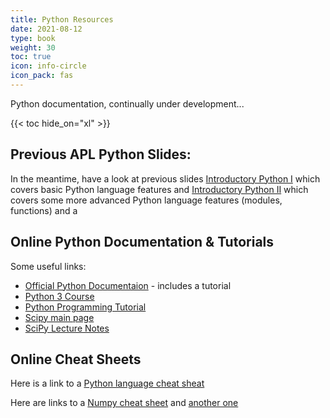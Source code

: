 ```yaml
---
title: Python Resources
date: 2021-08-12
type: book
weight: 30
toc: true
icon: info-circle
icon_pack: fas
---
```




Python documentation, continually under development...

 {{< toc hide_on="xl" >}}


## Previous APL Python Slides:

In the meantime, have a look at previous slides [Introductory Python
I](http://physicslabs.ucd.ie/~apl/labs_master/Python/2019/Python%20I.pdf)
which covers basic Python language features and [Introductory Python
II](http://physicslabs.ucd.ie/~apl/labs_master/Python/2019/Python%20II.pdf)
which covers some more advanced Python language features (modules, functions)
and a 

## Online Python Documentation & Tutorials

Some useful links:
 * [Official Python Documentaion](https://docs.python.org/) - includes a tutorial
 * [Python 3 Course](https://www.python-course.eu/python3_course.php)
 * [Python Programming Tutorial](https://www.programiz.com/python-programming)
 * [Scipy main page](https://www.scipy.org)
 * [SciPy Lecture Notes](https://scipy-lectures.github.io)

## Online Cheat Sheets

Here is a link to a [Python language cheat sheat](https://perso.limsi.fr/pointal/_media/python:cours:mementopython3-english.pdf)

Here are links to a [Numpy cheat sheet](https://www.dataquest.io/blog/numpy-cheat-sheet) and [another one](https://s3.amazonaws.com/assets.datacamp.com/blog_assets/Numpy_Python_Cheat_Sheet.pdf)




